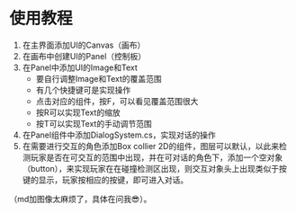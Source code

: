 # 使用教程

1. 在主界面添加UI的Canvas（画布）
2. 在画布中创建UI的Panel（控制板）
3. 在Panel中添加UI的Image和Text
   - 要自行调整Image和Text的覆盖范围
   - 有几个快捷键可是实现操作
   - 点击对应的组件，按F，可以看见覆盖范围很大
   - 按R可以实现Text的缩放
   - 按T可以实现Text的手动调节范围
4. 在Panel组件中添加DialogSystem.cs，实现对话的操作
5. 在需要进行交互的角色添加Box collier 2D的组件，图层可以默认，以此来检测玩家是否在可交互的范围中出现，并在可对话的角色下，添加一个空对象（button），来实现玩家在在碰撞检测区出现，则交互对象头上出现类似于按键的显示，玩家按相应的按键，即可进入对话。

（md加图像太麻烦了，具体在问我😎）。